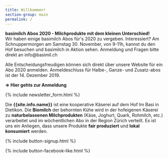 ```yaml
---
title: Willkommen!
section-group: main
permalink: /
---
```


<div class="alert alert-success" role="alert" data-href="https://basimil.ch/genossenschaft/#abo-bestellen/">
  <div style="font-weight:bold;"> 
 basimilch Abos 2020 - Milchprodukte mit dem kleinen Unterschied! 
  </div>
Wir haben einige basimilch Abos für's 2020 zu vergeben. Interessiert? Am Schnuppermorgen am Samstag 30. November, von 9-11h, kannst du den Hof besuchen und basimilch in Aktion sehen. Anmeldung und Fragen bitte direkt an info@basimil.ch

Alle Entscheidungsfreudigen können sich direkt über unsere Website für ein Abo 2020 anmelden. Anmeldeschluss für Halbe-, Ganze- und Zusatz-abos ist der 14. Dezember 2019.

   <div style="font-weight:bold;">
   => Hier gehts zur Anmeldung
    </div>
 </div>
   
{% include newsletter_form.html %}


Die **{{site.info.name}}** ist eine kooperative Käserei auf dem
Hof Im Basi in Dietikon. Die **Biomilch** der behornten Kühe wird in der
hofeigenen Käserei zu **naturbelassenen Milchprodukten** (Käse, Joghurt, Quark,
Rohmilch, etc.) verarbeitet und im wöchentlichen Abo in der Region
Zürich verteilt. Es ist uns ein Anliegen, dass unsere Produkte **fair produziert**
und **lokal konsumiert** werden.

{% include button-signup.html %}   

{% include button-facebook-like.html %}


